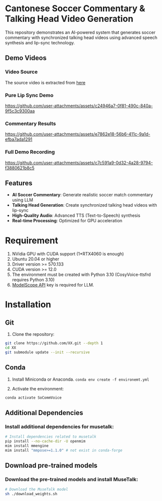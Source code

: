 # Cantonese Soccer Commentary & Talking Head Video Generation

This repository demonstrates an AI-powered system that generates soccer commentary with synchronized talking head videos using advanced speech synthesis and lip-sync technology.

## Demo Videos
### Video Source
The source video is extracted from [here](https://www.google.com/url?sa=t&source=web&rct=j&opi=89978449&url=https://www.facebook.com/ChungChiKwongchannel/videos/%25E4%25BC%258D%25E6%2599%2583%25E6%25A6%25AE%25E5%25A0%25B1%25E5%25B0%258E2004-%25E6%25AD%2590%25E5%259C%258B%25E7%259B%2583-%25E6%25B3%2595%25E5%259C%258B-21%25E8%258B%25B1%25E6%25A0%25BC%25E8%2598%25AD/1905282819776195/&ved=2ahUKEwiH3uPFsaqPAxUQElkFHdenCA4QtwJ6BAgQEAI&usg=AOvVaw2sLuZ0DgyOrv5iGperOuTw)

### Pure Lip Sync Demo
https://github.com/user-attachments/assets/c24946a7-0f81-490c-840a-9f5c3c9300aa

### Commentary Results
https://github.com/user-attachments/assets/e7862e18-56b6-411c-9a1d-efba7ada1291

### Full Demo Recording
https://github.com/user-attachments/assets/c7c591a9-0d32-4a28-9794-f3880621b8c5

## Features
- **AI Soccer Commentary**: Generate realistic soccer match commentary using LLM
- **Talking Head Generation**: Create synchronized talking head videos with lip-sync
- **High-Quality Audio**: Advanced TTS (Text-to-Speech) synthesis
- **Real-time Processing**: Optimized for GPU acceleration

# Requirement 
1. NVidia GPU with CUDA support (1*RTX4060 is enough)
2. Ubuntu 20.04 or higher
3. Driver version >= 570.133 
4. CUDA version >= 12.0
5. The environment must be created with Python 3.10 (CosyVoice-ttsfrd requires Python 3.10)
6. [ModelScope API](https://www.modelscope.cn/my/myaccesstoken) key is required for LLM.

# Installation 
## Git 
1. Clone the repository:
```bash
git clone https://github.com/XX.git --depth 1  
cd XX
git submodule update --init --recursive
```

## Conda
1. Install Miniconda or Anaconda.
`conda env create -f environemt.yml`

2. Activate the environment:
```bash
conda activate SoCommVoice
```

## Additional Dependencies
### Install additional dependencies for musetalk:
```bash
# Install dependencies related to musetalk
pip install --no-cache-dir -U openmim
mim install mmengine 
mim install "mmpose>=1.1.0" # not exist in conda-forge
```

<!-- ### Install additional dependencies for CosyVoice: (Ignored as yet implemented)
```bash
# If you encounter sox compatibility issues
# ubuntu
sudo apt-get install sox libsox-dev
# centos
sudo yum install sox sox-devel
``` -->

<!-- ### Install additional dependencies for PaddleSpeech (Ignored):
```bash
pip install paddlespeech paddlepaddle --no-deps
pip install yacs g2p-en opencc pypinyin pypinyin-dict opencc-python-reimplemented braceexpand ToJyutping webrtcvad zhon timer
``` -->

## Download pre-trained models
<!-- ### Download the pre-trained models and install CosyVoice-ttsfrd (Ignored as not required):
```bash
# Download the CosyVoice model
python download_model_cosyvoice.py

# Install the CosyVoice-ttsfrd model (Optional, if not installed, wetext will be used)
cd pretrained_models/CosyVoice-ttsfrd/
unzip resource.zip -d .
pip install ttsfrd_dependency-0.1-py3-none-any.whl
pip install ttsfrd-0.4.2-cp310-cp310-linux_x86_64.whl
```
 -->
### Download the pre-trained models and install MuseTalk:
```bash
# Download the MuseTalk model
sh ./download_weights.sh
```
